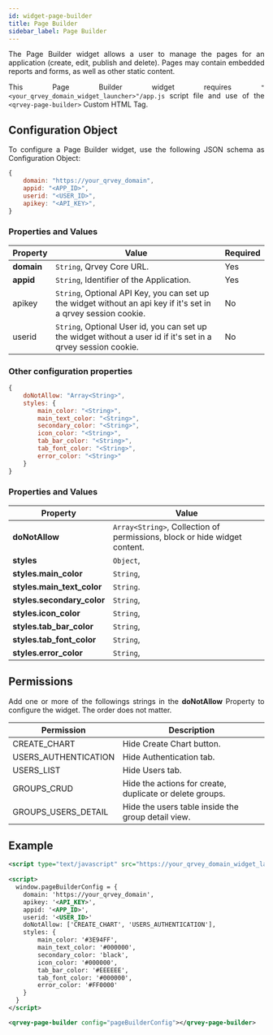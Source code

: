 ```yaml
---
id: widget-page-builder
title: Page Builder
sidebar_label: Page Builder
---
```

<div style="text-align: justify">

The Page Builder widget allows a user to manage the pages for an application (create, edit, publish and delete). Pages may contain embedded reports and forms, as well as other static content.

This Page Builder widget requires `"<your_qrvey_domain_widget_launcher>"/app.js` script file and use of the `<qrvey-page-builder>` Custom HTML Tag.


## Configuration Object

To configure a Page Builder widget, use the following JSON schema as Configuration Object:

```javascript
{
    domain: "https://your_qrvey_domain",
    appid: "<APP_ID>",
    userid: "<USER_ID>",
    apikey: "<API_KEY>",
}
```

### Properties and Values

| **Property** | **Value** | **Required** |
| --- | --- | --- |
| **domain** | `String`, Qrvey Core URL. | Yes |
| **appid** | `String`, Identifier of the Application. | Yes |
| apikey | `String`, Optional API Key, you can set up the widget without an api key if it&#39;s set in a qrvey session cookie. | No |
| userid | `String`, Optional User id, you can set up the widget without a user id if it&#39;s set in a qrvey session cookie. | No  |


### Other configuration properties

```javascript
{
    doNotAllow: "Array<String>",
    styles: {
        main_color: "<String>",
        main_text_color: "<String>",
        secondary_color: "<String>",
        icon_color: "<String>",
        tab_bar_color: "<String>",
        tab_font_color: "<String>",
        error_color: "<String>"
    }
}
```

### Properties and Values

| **Property** | **Value** |
| --- | --- |
| **doNotAllow** | `Array<String>`, Collection of permissions, block or hide widget content. |
| **styles** | `Object`, |
| **styles.main_color** | `String`, |
| **styles.main_text_color** | `String`. |
| **styles.secondary_color** | `String`, |
| **styles.icon_color** | `String`, |
| **styles.tab_bar_color** | `String`, |
| **styles.tab_font_color** | `String`, |
| **styles.error_color** | `String`, |

## Permissions

Add one or more of the followings strings in the **doNotAllow** Property to configure the widget. The order does not matter.


| **Permission** | **Description** |
| --- | --- |
| CREATE_CHART | Hide Create Chart button. |
| USERS_AUTHENTICATION | Hide Authentication tab. |
| USERS_LIST | Hide Users tab. |
| GROUPS_CRUD | Hide the actions for create, duplicate or delete groups. |
| GROUPS_USERS_DETAIL | Hide the users table inside the group detail view. |

## Example
```xml
<script type="text/javascript" src="https://your_qrvey_domain_widget_launcher/app.js"></script>
 
<script>
  window.pageBuilderConfig = {
    domain: 'https://your_qrvey_domain',
    apikey: '<API_KEY>',
    appid: '<APP_ID>',
    userid: '<USER_ID>'
    doNotAllow: ['CREATE_CHART', 'USERS_AUTHENTICATION'],
    styles: {
        main_color: '#3E94FF',
        main_text_color: '#000000',
        secondary_color: 'black',
        icon_color: '#000000',
        tab_bar_color: '#EEEEEE',
        tab_font_color: '#000000',
        error_color: '#FF0000'
    }
  }
</script>

<qrvey-page-builder config="pageBuilderConfig"></qrvey-page-builder>
```